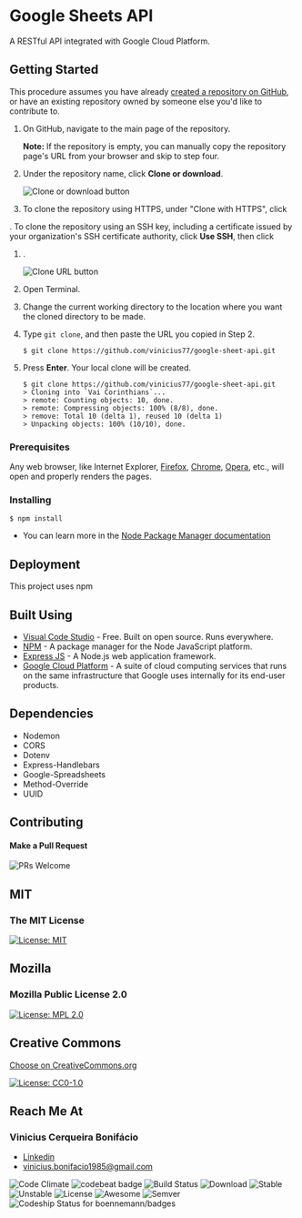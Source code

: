 # Google Sheets API

A RESTful API integrated with Google Cloud Platform.

## Getting Started

This procedure assumes you have already [created a repository on GitHub](https://help.github.com/en/articles/creating-a-new-repository), or have an existing repository owned by someone else you'd like to contribute to.

1.  On GitHub, navigate to the main page of the repository.

    **Note:** If the repository is empty, you can manually copy the repository page's URL from your browser and skip to step four.

2.  Under the repository name, click **Clone or download**.

    ![Clone or download button](https://help.github.com/assets/images/help/repository/clone-repo-clone-url-button.png)

3.  To clone the repository using HTTPS, under "Clone with HTTPS", click

. To clone the repository using an SSH key, including a certificate issued by your organization's SSH certificate authority, click **Use SSH**, then click

1.  .

    ![Clone URL button](https://help.github.com/assets/images/help/repository/https-url-clone.png)

2.  Open Terminal.

3.  Change the current working directory to the location where you want the cloned directory to be made.

4.  Type `git clone`, and then paste the URL you copied in Step 2.

    ```shell
    $ git clone https://github.com/vinicius77/google-sheet-api.git
    ```

5.  Press **Enter**. Your local clone will be created.

    ```shell
    $ git clone https://github.com/vinicius77/google-sheet-api.git
    > Cloning into `Vai Corinthians`...
    > remote: Counting objects: 10, done.
    > remote: Compressing objects: 100% (8/8), done.
    > remove: Total 10 (delta 1), reused 10 (delta 1)
    > Unpacking objects: 100% (10/10), done.
    ```

### Prerequisites

Any web browser, like Internet Explorer, [Firefox](https://www.mozilla.org/en-US/firefox/new/), [Chrome](https://www.google.com/chrome/), [Opera](http://www.opera.com/), etc., will open and properly renders the pages.

### Installing

```shell
$ npm install
```

- You can learn more in the [Node Package Manager documentation](https://docs.npmjs.com/cli/install)

## Deployment

This project uses npm

## Built Using

- [Visual Code Studio](https://code.visualstudio.com/) - Free. Built on open source. Runs everywhere.
- [NPM](https://docs.npmjs.com/) - A package manager for the Node JavaScript platform.
- [Express JS](https://expressjs.com) - A Node.js web application framework.
- [Google Cloud Platform](https://cloud.google.com/docs/) - A suite of cloud computing services that runs on the same infrastructure that Google uses internally for its end-user products.

## Dependencies

- Nodemon
- CORS
- Dotenv
- Express-Handlebars
- Google-Spreadsheets
- Method-Override
- UUID

## Contributing

#### Make a Pull Request

![PRs Welcome](https://camo.githubusercontent.com/a34cfbf37ba6848362bf2bee0f3915c2e38b1cc1/68747470733a2f2f696d672e736869656c64732e696f2f62616467652f5052732d77656c636f6d652d627269676874677265656e2e7376673f7374796c653d666c61742d737175617265)

## MIT

### The MIT License

[![License: MIT](https://camo.githubusercontent.com/3ccf4c50a1576b0dd30b286717451fa56b783512/68747470733a2f2f696d672e736869656c64732e696f2f62616467652f4c6963656e73652d4d49542d79656c6c6f772e737667)](https://opensource.org/licenses/MIT)

## Mozilla

### Mozilla Public License 2.0

[![License: MPL 2.0](https://camo.githubusercontent.com/2974b512e1d81d7699971d454d1ad238ba6f369e/68747470733a2f2f696d672e736869656c64732e696f2f62616467652f4c6963656e73652d4d504c253230322e302d627269676874677265656e2e737667)](https://opensource.org/licenses/MPL-2.0)

## Creative Commons

[Choose on CreativeCommons.org](https://creativecommons.org/choose/)

[![License: CC0-1.0](https://licensebuttons.net/l/zero/1.0/80x15.png)](http://creativecommons.org/publicdomain/zero/1.0/)

## Reach Me At

### Vinicius Cerqueira Bonifácio

- [Linkedin](https://www.linkedin.com/in/viniciuscerqueirabonifacio/)
- [vinicius.bonifacio1985@gmail.com](mailto:vinicius.bonifacio1985@gmail.com)

![Code Climate](https://camo.githubusercontent.com/ca4663909815a5d5f20331a9f2c57670cbc7fbc3/68747470733a2f2f636f6465636c696d6174652e636f6d2f6769746875622f626f656e6e656d616e6e2f6261646765732e737667) ![codebeat badge](https://camo.githubusercontent.com/89c0de4439433f568ae439c4148d52212fe078c3/68747470733a2f2f636f6465626561742e636f2f6261646765732f66373038303839332d396166372d343738352d393136632d643566646263363765323663) ![Build Status](https://travis-ci.org/ali-irawan/xtra.svg?branch=master) ![Download](https://poser.pugx.org/ali-irawan/xtra/d/total.svg) ![Stable](https://poser.pugx.org/ali-irawan/xtra/v/stable.svg) ![Unstable](https://poser.pugx.org/ali-irawan/xtra/v/unstable.svg) ![License](https://poser.pugx.org/ali-irawan/xtra/license.svg) ![Awesome](https://camo.githubusercontent.com/13c4e50d88df7178ae1882a203ed57b641674f94/68747470733a2f2f63646e2e7261776769742e636f6d2f73696e647265736f726875732f617765736f6d652f643733303566333864323966656437386661383536353265336136336531353464643865383832392f6d656469612f62616467652e737667) ![Semver](https://camo.githubusercontent.com/6eedc210fbf67e09e15cb9ae2323316bf47aa03b/687474703a2f2f696d672e736869656c64732e696f2f53656d5665722f322e302e302e706e67) ![Codeship Status for boennemann/badges](https://camo.githubusercontent.com/af70e3212eda95dd0c4ca71099df027013657f40/68747470733a2f2f7777772e636f6465736869702e696f2f70726f6a656374732f32393735663139302d363436642d303133312d343532632d3761366432626261383333382f7374617475733f6272616e63683d6d6173746572)
